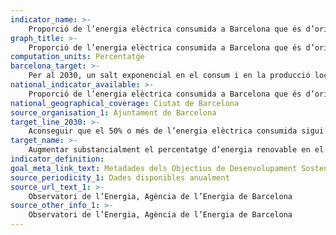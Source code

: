 ```yaml
---
indicator_name: >-
    Proporció de l’energia elèctrica consumida a Barcelona que és d’origen renovable
graph_title: >-
    Proporció de l’energia elèctrica consumida a Barcelona que és d’origen renovable
computation_units: Percentatge
barcelona_target: >-
    Per al 2030, un salt exponencial en el consum i en la producció local d’energia renovable
national_indicator_available: >-
    Proporció de l’energia elèctrica consumida a Barcelona que és d’origen renovable
national_geographical_coverage: Ciutat de Barcelona 
source_organisation_1: Ajuntament de Barcelona
target_line_2030: >-
    Aconseguir que el 50% o més de l’energia elèctrica consumida sigui d’origen renovable
target_name: >-
    Augmentar substancialment el percentatge d’energia renovable en el conjunt de fonts d’energia
indicator_definition:
goal_meta_link_text: Metadades dels Objectius de Desenvolupament Sostenible de les Nacions Unides (pdf 894kB)
source_periodicity_1: Dades disponibles anualment
source_url_text_1: >-
    Observatori de l’Energia, Agència de l’Energia de Barcelona  
source_other_info_1: >-
    Observatori de l’Energia, Agència de l’Energia de Barcelona 
---
```

